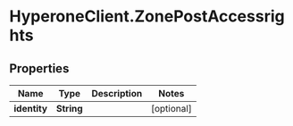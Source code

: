 # HyperoneClient.ZonePostAccessrights

## Properties

Name | Type | Description | Notes
------------ | ------------- | ------------- | -------------
**identity** | **String** |  | [optional] 


